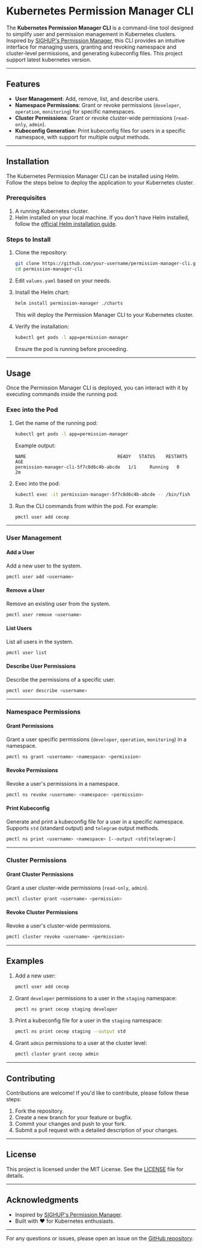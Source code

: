 # Kubernetes Permission Manager CLI

The **Kubernetes Permission Manager CLI** is a command-line tool designed to simplify user and permission management in Kubernetes clusters. Inspired by [SIGHUP's Permission Manager](https://github.com/sighupio/permission-manager), this CLI provides an intuitive interface for managing users, granting and revoking namespace and cluster-level permissions, and generating kubeconfig files. This project support latest kubernetes version.

---

## Features

- **User Management**: Add, remove, list, and describe users.
- **Namespace Permissions**: Grant or revoke permissions (`developer`, `operation`, `monitoring`) for specific namespaces.
- **Cluster Permissions**: Grant or revoke cluster-wide permissions (`read-only`, `admin`).
- **Kubeconfig Generation**: Print kubeconfig files for users in a specific namespace, with support for multiple output methods.

---

## Installation

The Kubernetes Permission Manager CLI can be installed using Helm. Follow the steps below to deploy the application to your Kubernetes cluster.

### Prerequisites

1. A running Kubernetes cluster.
2. Helm installed on your local machine. If you don't have Helm installed, follow the [official Helm installation guide](https://helm.sh/docs/intro/install/).

### Steps to Install

1. Clone the repository:
   ```bash
   git clone https://github.com/your-username/permission-manager-cli.git
   cd permission-manager-cli
   ```

2. Edit `values.yaml` based on your needs.

3. Install the Helm chart:
   ```bash
   helm install permission-manager ./charts
   ```

   This will deploy the Permission Manager CLI to your Kubernetes cluster.

4. Verify the installation:
   ```bash
   kubectl get pods -l app=permission-manager
   ```

   Ensure the pod is running before proceeding.

---

## Usage

Once the Permission Manager CLI is deployed, you can interact with it by executing commands inside the running pod.

### Exec into the Pod

1. Get the name of the running pod:
   ```bash
   kubectl get pods -l app=permission-manager
   ```

   Example output:
   ```
   NAME                                  READY   STATUS    RESTARTS   AGE
   permission-manager-cli-5f7c8d6c4b-abcde   1/1     Running   0          2m
   ```

2. Exec into the pod:
   ```bash
   kubectl exec -it permission-manager-5f7c8d6c4b-abcde -- /bin/fish
   ```

3. Run the CLI commands from within the pod. For example:
   ```bash
   pmctl user add cecep
   ```

---

### User Management

#### Add a User
Add a new user to the system.
```bash
pmctl user add <username>
```

#### Remove a User
Remove an existing user from the system.
```bash
pmctl user remove <username>
```

#### List Users
List all users in the system.
```bash
pmctl user list
```

#### Describe User Permissions
Describe the permissions of a specific user.
```bash
pmctl user describe <username>
```

---

### Namespace Permissions

#### Grant Permissions
Grant a user specific permissions (`developer`, `operation`, `monitoring`) in a namespace.
```bash
pmctl ns grant <username> <namespace> <permission>
```

#### Revoke Permissions
Revoke a user's permissions in a namespace.
```bash
pmctl ns revoke <username> <namespace> <permission>
```

#### Print Kubeconfig
Generate and print a kubeconfig file for a user in a specific namespace. Supports `std` (standard output) and `telegram` output methods.
```bash
pmctl ns print <username> <namespace> [--output <std|telegram>]
```

---

### Cluster Permissions

#### Grant Cluster Permissions
Grant a user cluster-wide permissions (`read-only`, `admin`).
```bash
pmctl cluster grant <username> <permission>
```

#### Revoke Cluster Permissions
Revoke a user's cluster-wide permissions.
```bash
pmctl cluster revoke <username> <permission>
```

---

## Examples

1. Add a new user:
   ```bash
   pmctl user add cecep
   ```

2. Grant `developer` permissions to a user in the `staging` namespace:
   ```bash
   pmctl ns grant cecep staging developer
   ```

3. Print a kubeconfig file for a user in the `staging` namespace:
   ```bash
   pmctl ns print cecep staging --output std
   ```

4. Grant `admin` permissions to a user at the cluster level:
   ```bash
   pmctl cluster grant cecep admin
   ```

---

## Contributing

Contributions are welcome! If you'd like to contribute, please follow these steps:

1. Fork the repository.
2. Create a new branch for your feature or bugfix.
3. Commit your changes and push to your fork.
4. Submit a pull request with a detailed description of your changes.

---

## License

This project is licensed under the MIT License. See the [LICENSE](LICENSE) file for details.

---

## Acknowledgments

- Inspired by [SIGHUP's Permission Manager](https://github.com/sighupio/permission-manager).
- Built with ❤️ for Kubernetes enthusiasts.

---

For any questions or issues, please open an issue on the [GitHub repository](https://github.com/cecep-91/kubernetes-permission-manager-cli).